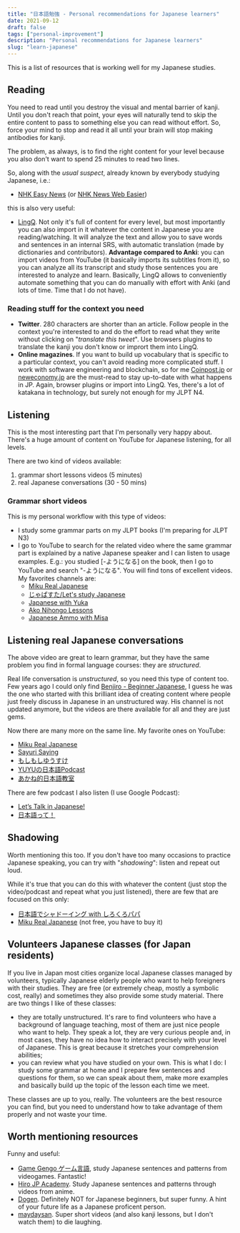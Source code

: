 ```yaml
---
title: "日本語勉強 - Personal recommendations for Japanese learners"
date: 2021-09-12
draft: false
tags: ["personal-improvement"]
description: "Personal recommendations for Japanese learners"
slug: "learn-japanese"
---
```


This is a list of resources that is working well for my Japanese studies.

## Reading
You need to read until you destroy the visual and mental barrier of kanji. Until you don't reach that point, your eyes will naturally tend to skip the entire content to pass to something else you can read without effort. So, force your mind to stop and read it all until your brain will stop making antibodies for kanji.

The problem, as always, is to find the right content for your level because you also don't want to spend 25 minutes to read two lines.

So, along with the *usual suspect*, already known by everybody studying Japanese, i.e.: 
- [NHK Easy News](https://www3.nhk.or.jp/news/easy/) (or [NHK News Web Easier](https://nhkeasier.com/))
  
this is also very useful:
- [LingQ](https://www.lingq.com/). Not only it's full of content for every level, but most importantly you can also import in it whatever the content in Japanese you are reading/watching. It will analyze the text and allow you to save words and sentences in an internal SRS, with automatic translation (made by dictionaries and contributors). **Advantage compared to Anki**: you can import videos from YouTube (it basically imports its subtitles from it), so you can analyze all its transcript and study those sentences you are interested to analyze and learn. Basically, LingQ allows to conveniently automate something that you can do manually with effort with Anki (and lots of time. Time that I do not have). 

### Reading stuff for the context you need

- **Twitter**. 280 characters are shorter than an article. Follow people in the context you're interested to and do the effort to read what they write without clicking on "*translate this tweet*". Use browsers plugins to translate the kanji you don't know or imprort them into LingQ.
- **Online magazines**. If you want to build up vocabulary that is specific to a particular context, you can't avoid reading more complicated stuff. I work with software engineering and blockchain, so for me [Coinpost.jp](https://coinpost.jp/) or [neweconomy.jp](https://www.neweconomy.jp/) are the must-read to stay up-to-date with what happens in JP. Again, browser plugins or import into LingQ. Yes, there's a lot of katakana in technology, but surely not enough for my JLPT N4.


## Listening
This is the most interesting part that I'm personally very happy about. There's a huge amount of content on YouTube for Japanese listening, for all levels.

There are two kind of videos available:
1. grammar short lessons videos (5 minutes)
2. real Japanese conversations (30 - 50 mins)

### Grammar short videos
This is my personal workflow with this type of videos: 
* I study some grammar parts on my JLPT books (I'm preparing for JLPT N3)
* I go to YouTube to search for the related video where the same grammar part is explained by a native Japanese speaker and I can listen to usage examples. E.g.: you studied [-ようになる] on the book, then I go to YouTube and search "-ようになる". You will find tons of excellent videos. My favorites channels are:
    * [Miku Real Japanese](https://www.youtube.com/channel/UCsQCbl3a9FtYvA55BxdzYiQ)
    * [じゃぱすた/Let's study Japanese](https://www.youtube.com/channel/UCq62LsItH2ADzfT4dnjtVIA/videos)
    * [Japanese with Yuka](https://www.youtube.com/channel/UCynMzryFHJG-htbCk58v2-Q/videos)
    * [Ako Nihongo Lessons](https://www.youtube.com/c/Akokitamura)
    * [Japanese Ammo with Misa](https://www.youtube.com/c/JapaneseAmmowithMisa/videos)

## Listening real Japanese conversations
The above video are great to learn grammar, but they have the same problem you find in formal language courses: they are *structured*.

Real life conversation is *unstructured*, so you need this type of content too.
Few years ago I could only find [Benjiro - Beginner Japanese](https://www.youtube.com/c/BenjiroJapanese), I guess he was the one who started with this brilliant idea of creating content where people just freely discuss in Japanese in an unstructured way. His channel is not updated anymore, but the videos are there available for all and they are just gems.

Now there are many more on the same line. My favorite ones on YouTube:
* [Miku Real Japanese](https://www.youtube.com/channel/UCsQCbl3a9FtYvA55BxdzYiQ)
* [Sayuri Saying](https://www.youtube.com/c/SayuriSaying)
* [もしもしゆうすけ](https://www.youtube.com/channel/UCcCeJ3pQYFgvfVuMxVRWhoA)
* [YUYUの日本語Podcast](https://www.youtube.com/channel/UC8dWfySP_cKDMFj6aFfQbFA)
* [あかね的日本語教室](https://www.youtube.com/channel/UCh-GhnQ7qDQmS6Bz3pGc1Mw/videos)

There are few podcast I also listen (I use Google Podcast):
* [Let’s Talk in Japanese!](https://anchor.fm/LetsTalkinJapanese)
* [日本語って！](https://anchor.fm/erikojuku)

## Shadowing
Worth mentioning this too. If you don't have too many occasions to practice Japanese speaking, you can try with "*shadowing*": listen and repeat out loud.

While it's true that you can do this with whatever the content (just stop the video/podcast and repeat what you just listened), there are few that are focused on this only:
* [日本語でシャドーイング with しろくろパパ](https://linktr.ee/shirokuropapa)
* [Miku Real Japanese](https://www.youtube.com/channel/UCsQCbl3a9FtYvA55BxdzYiQ) (not free,  you have to buy it)

## Volunteers Japanese classes (for Japan residents)
If you live in Japan most cities organize local Japanese classes managed by volunteers, typically Japanese elderly people who want to help foreigners with their studies. They are free (or extremely cheap, mostly a symbolic cost, really) and sometimes they also provide some study material. There are two things I like of these classes: 
- they are totally unstructured. It's rare to find volunteers who have a background of language teaching, most of them are just nice people who want to help. They speak a lot, they are very curious people and, in most cases, they have no idea how to interact precisely with your level of Japanese. This is great because it stretches your comprehension abilities;
- you can review what you have studied on your own. This is what I do: I study some grammar at home and I prepare few sentences and questions for them, so we can speak about them, make more examples and basically build up the topic of the lesson each time we meet.

These classes are up to you, really. The volunteers are the best resource you can find, but you need to understand how to take advantage of them properly and not waste your time.


## Worth mentioning resources
Funny and useful:
* [Game Gengo ゲーム言語](https://www.youtube.com/c/GameGengo), study Japanese sentences and patterns from videogames. Fantastic!
* [Hiro JP Academy](https://www.youtube.com/channel/UC94tM7a6-QNOg6ze1ZzakrA/videos). Study Japanese sentences and patterns through videos from anime.
* [Dogen](https://www.youtube.com/user/Dogen). Definitely NOT for Japanese beginners, but super funny. A hint of your future life as a Japanese proficent person.
* [maydaysan](https://www.youtube.com/c/maydaysan). Super short videos (and also kanji lessons, but I don't watch them) to die laughing.